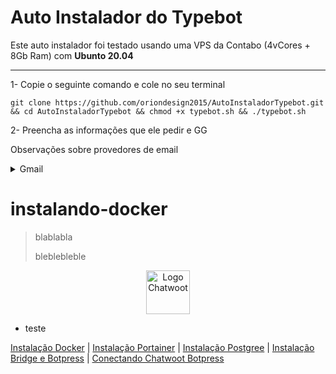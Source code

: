# Auto Instalador do Typebot

Este auto instalador foi testado usando uma VPS da Contabo (4vCores + 8Gb Ram) com **Ubunto 20.04**

<hr/>

1- Copie o seguinte comando e cole no seu terminal
```
git clone https://github.com/oriondesign2015/AutoInstaladorTypebot.git && cd AutoInstaladorTypebot && chmod +x typebot.sh && ./typebot.sh
```
2- Preencha as informações que ele pedir e GG

Observações sobre provedores de email
<details>
  <summary>Gmail</summary>

  >
  >
  >
  
</details>

# instalando-docker

>blablabla
>
>bleblebleble
>

<p align="center">
    <img src="https://imagepng.org/google-chrome-icone-icon/google-chrome-icon/" alt="Logo Chatwoot" width=70>
</p>

<ul>
  <li>teste</li>
</ul>


[Instalação Docker](#instalando-docker) |
[Instalação Portainer](#instalando-portainer) |
[Instalação Postgree](#instalando-postgree) |
[Instalação Bridge e Botpress](#instalando-o-bridge-e-bortpress) |
[Conectando Chatwoot Botpress](#conectando-chatwoot-com-botpress)

